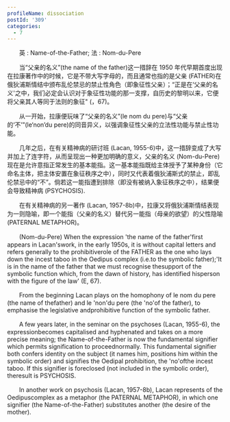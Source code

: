 ```yaml
---
profileName: dissociation
postId: '309'
categories:
  - 7
---
```

‌‌‌‌　　英 : Name-of-the-Father; 法 : Nom-du-Pere


‌‌‌‌　　当“父亲的名义”(the name of the father)这一措辞在 1950 年代早期首度出现在拉康著作中的时候，它是不带大写字母的，而且通常也指的是父亲 (FATHER)在俄狄浦斯情结中颁布乱伦禁忌的禁止性角色（即象征性父亲）；“正是在‘父亲的名义'之中，我们必定会认识对于象征性功能的那一支撑，自历史的黎明以来，它便将父亲其人等同于法则的象征" (，67)。

‌‌‌‌　　从一开始，拉康便玩味了“父亲的名义”(le nom du pere)与“父亲的‘不’”(le‘non’du pere)的同音异义，以强调象征性父亲的立法性功能与禁止性功能。

‌‌‌‌　　几年之后，在有关精神病的研讨班 (Lacan, 1955-6)中，这一措辞变成了大写并加上了连字符，从而呈现出一种更加明确的意义，父亲的名义 (Nom-du-Pere)现在是允许意指正常发生的基本能指。这一基本能指既给主体授予了某种身份（它命名主体，把主体安置在象征秩序之中），同时又代表着俄狄浦斯式的禁止，即乱伦禁忌中的“不”。倘若这一能指遭到排除（即没有被纳入象征秩序之中），结果便会导致精神病 (PSYCHOSIS).

‌‌‌‌　　在有关精神病的另一著作 (Lacan, 1957-8b)中，拉康又将俄狄浦斯情结表现为一则隐喻，即一个能指（父亲的名义）替代另一能指（母亲的欲望）的父性隐喻 (PATERNAL METAPHOR)。


‌‌‌‌　　(Nom-du-Pere) When the expression 'the name of the father'first appears in Lacan'swork, in the early 1950s, it is without capital letters and refers generally to the prohibitiverole of the FATHER as the one who lays down the incest taboo in the Oedipus complex (i.e.to the symbolic father);'It is in the name of the father that we must recognise thesupport of the symbolic function which, from the dawn of history, has identified hisperson with the figure of the law' (E, 67).

‌‌‌‌　　From the beginning Lacan plays on the homophony of le nom du pere (the name of thefather) and le 'non'du pere (the 'no'of the father), to emphasise the legislative andprohibitive function of the symbolic father.

‌‌‌‌　　A few years later, in the seminar on the psychoses (Lacan, 1955-6), the expressionbecomes capitalised and hyphenated and takes on a more precise meaning; the Name-of-the-Father is now the fundamental signifier which permits signification to proceednormally. This fundamental signifier both confers identity on the subject (it names him, positions him within the symbolic order) and signifies the Oedipal prohibition, the 'no'ofthe incest taboo. If this signifier is foreclosed (not included in the symbolic order), theresult is PSYCHOSIS.

‌‌‌‌　　In another work on psychosis (Lacan, 1957-8b), Lacan represents of the Oedipuscomplex as a metaphor (the PATERNAL METAPHOR), in which one signifier (the Name-of-the-Father) substitutes another (the desire of the mother).

